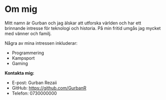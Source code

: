 # Om mig

Mitt namn är Gurban och jag älskar att utforska världen och har ett brinnande intresse för teknologi och historia. På min fritid umgås jag mycket med vänner och familj.

Några av mina intressen inkluderar:
- Programmering
- Kampsport
- Gaming 

**Kontakta mig:**
- E-post: Gurban Rezaii
- GitHub: https://github.com/GurbanR
- Telefon: 0730000000


